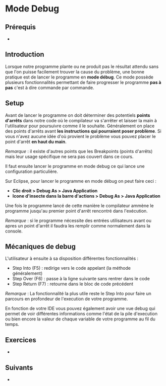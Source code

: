 # Mode Debug

## Prérequis

+ []()

## Introduction

Lorsque notre programme plante ou ne produit pas le résultat attendu sans que l'on puisse facilement trouver la cause du problème, une bonne pratique est de lancer le programme en **mode débug**. Ce mode possède plusieurs fonctionnalités permettant de faire progresser le programme **pas à pas** c'est à dire commande par commande.

## Setup

Avant de lancer le programme on doit déterminer des potentiels **points d'arrêts** dans notre code où le compilateur va s'arrêter et laisser la main à l'utilisateur pour poursuivre comme il le souhaite. Généralement on place des points d'arrêts avant **les instructions qui pourraient poser problème**. Si vous n'avez aucune idée d'où provient le problème vous pouvez placer le point d'arrêt **en haut du main**.

*Remarque* : il existe d'autres points que les Breakpoints (points d'arrêts) mais leur usage spécifique ne sera pas couvert dans ce cours.

Il faut ensuite lancer le programme en mode debug ce qui lance une configuration particulière.

Sur Eclipse, pour lancer le programme en mode débug on peut faire ceci :

+ **Clic droit > Debug As > Java Application**
+ **Icone d'insecte dans la barre d'actions > Debug As > Java Application**

Une fois le programme lancé de cette manière le compilateur ammène le programme jusqu'au premier point d'arrêt rencontré dans l'exécution.

*Remarque* : si le programme nécessite des entrées utilisateurs avant ou apres un point d'arrêt il faudra les remplir comme normalement dans la console.

## Mécaniques de debug

L'utilisateur à ensuite à sa disposition différentes fonctionnalités :

+ Step Into (F5) : redirige vers le code appelant (la méthode généralement)
+ Step Over (F6) : passe à la ligne suivante sans rentrer dans le code
+ Step Return (F7) : retourne dans le bloc de code précédent

*Remarque* : La fonctionnalité la plus utile reste le Step Into pour faire un parcours en profondeur de l'execution de votre programme.

En fonction de votre IDE vous pouvez également avoir une vue debug qui permet de voir différentes informations comme l'état de la pile d'execution ou bien encore la valeur de chaque variable de votre programme au fil du temps.

## Exercices

+ []()

## Suivants

+ []()
